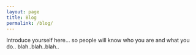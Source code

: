```yaml
---
layout: page
title: Blog
permalink: /blog/
---
```


Introduce yourself here... so people will know who you are and what you do.. blah..blah..blah..
